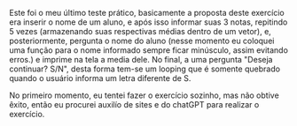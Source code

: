 Este foi o meu último teste prático, basicamente a proposta deste exercício era inserir o nome de um aluno, e após isso informar suas 3 notas, repitindo 5 vezes (armazenando suas respectivas médias
dentro de um vetor), e, posteriormente, pergunta o nome do aluno (nesse momento eu coloquei uma função para o nome informado sempre ficar minúsculo, assim evitando erros.) e imprime na tela a media
dele. No final, a uma pergunta "Deseja continuar? S/N", desta forma tem-se um looping que é somente quebrado quando o usuário informa um letra diferente de S. 

No primeiro momento, eu tentei fazer o exercício sozinho, mas não obtive êxito, então eu procurei auxilío de sites e do chatGPT para realizar o exercício.
